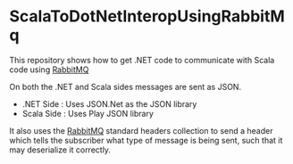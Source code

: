 # ScalaToDotNetInteropUsingRabbitMq
<p>This repository shows how to get .NET code to communicate with Scala code using <a href="https://www.rabbitmq.com/" target="_blank">RabbitMQ</a></p>
<p>On both the .NET and Scala sides messages are sent as JSON.</p>

+ .NET Side : Uses JSON.Net as the JSON library
+ Scala Side : Uses Play JSON library

<p>It also uses the <a href="https://www.rabbitmq.com/" target="_blank">RabbitMQ</a> standard headers collection to send a header which tells the subscriber what type of message is being sent, such that it may deserialize it correctly.


